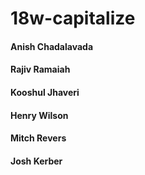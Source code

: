 # 18w-capitalize
#### Anish Chadalavada
#### Rajiv Ramaiah
#### Kooshul Jhaveri
#### Henry Wilson
#### Mitch Revers
#### Josh Kerber
